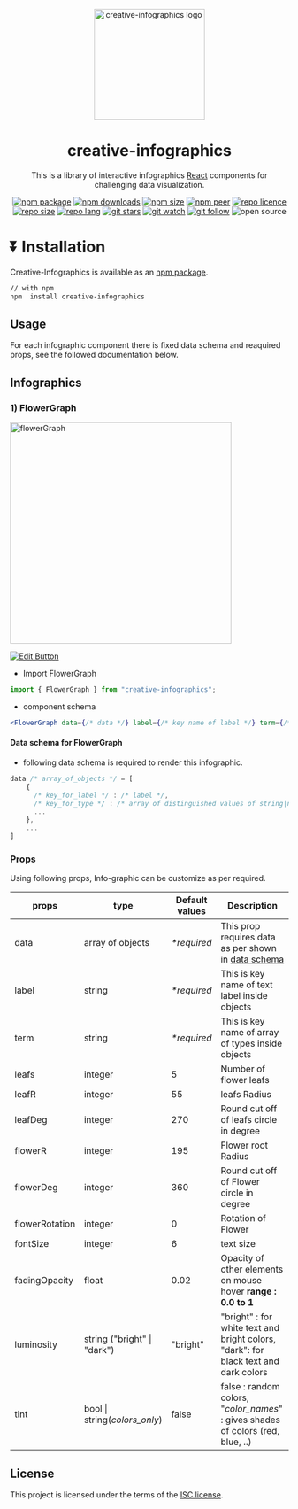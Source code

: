 <p align="center">
  <a href="https://github.com/panchaldeep009/creative-infographics/" rel="noopener" target="_blank"><img width="200" src="https://drive.google.com/uc?export=view&id=1e_DnF9VbeM5TSpLbVGO5M1svU1qA14GD" alt="creative-infographics logo"></a></p>
</p>

<h1 align="center">creative-infographics</h1>

<div align="center">
  
This is a library of interactive infographics [React](https://reactjs.org/) components for challenging data visualization.
  
[![npm package](https://img.shields.io/npm/v/creative-infographics/latest.svg?color=green)](https://www.npmjs.com/package/creative-infographics)
[![npm downloads](https://img.shields.io/npm/dw/@creative-infographics.svg?color=green)](https://www.npmjs.com/package/creative-infographics)
[![npm size](https://img.shields.io/bundlephobia/min/creative-infographics.svg?color=green)](https://www.npmjs.com/package/creative-infographics)
[![npm peer](https://img.shields.io/npm/dependency-version/creative-infographics/peer/react.svg?color=cyan&label=%F0%9F%94%AF%20react)](https://www.npmjs.com/package/creative-infographics)
[![repo licence](https://img.shields.io/github/license/panchaldeep009/creative-infographics.svg?color=blue)](https://github.com/panchaldeep009/creative-infographics/blob/master/LICENSE)
[![repo size](https://img.shields.io/github/repo-size/panchaldeep009/creative-infographics.svg?color=gold)](https://github.com/panchaldeep009/creative-infographics)
[![repo lang](https://img.shields.io/github/languages/top/panchaldeep009/creative-infographics.svg?color=gold)](https://github.com/panchaldeep009/creative-infographics)
[![git stars](https://img.shields.io/github/stars/panchaldeep009/creative-infographics.svg?style=social)](https://github.com/panchaldeep009/creative-infographics)
[![git watch](https://img.shields.io/github/watchers/panchaldeep009/creative-infographics.svg?style=social&label=Watch)](https://github.com/panchaldeep009/creative-infographics)
[![git follow](https://img.shields.io/github/followers/panchaldeep009.svg?style=social&label=Followers:%20panchaldeep009)](https://github.com/panchaldeep009)
![open source](https://img.shields.io/badge/open%20source-%E2%9D%A4-hotPink.svg)

</div>

# ⏬ Installation

Creative-Infographics is available as an [npm package](https://www.npmjs.com/package/creative-infographics).

```sh
// with npm
npm  install creative-infographics
```

## Usage

For each infographic component there is fixed data schema and reaquired props, see the followed documentation below.

## Infographics

### 1) FlowerGraph

<img width="400" src="https://drive.google.com/uc?export=view&id=1UbHZ2eMjFvBKszrpYLedgAJKHOMBGp6c" alt="flowerGraph">

[![Edit Button](https://codesandbox.io/static/img/play-codesandbox.svg)](https://codesandbox.io/s/creative-infographic-829ds)

- Import FlowerGraph

```jsx
import { FlowerGraph } from "creative-infographics";
```

- component schema

```jsx
<FlowerGraph data={/* data */} label={/* key name of label */} term={/* key name of type */} />
```

#### Data schema for FlowerGraph

- following data schema is required to render this infographic.

```js
data /* array_of_objects */ = [
    {
      /* key_for_label */ : /* label */,
      /* key_for_type */ : /* array of distinguished values of string|number */ [ "type_a", "type_b", ...]
      ...
    },
    ...
]
```

### Props

Using following props, Info-graphic can be customize as per required.

| props          | type                          | Default values | Description                                                                         |
| -------------- | ----------------------------- | -------------- | ----------------------------------------------------------------------------------- |
| data           | array of objects              | _\*required_   | This prop requires data as per shown in [data schema](#Data-schema-for-FlowerGraph) |
| label          | string                        | _\*required_   | This is key name of text label inside objects                                       |
| term           | string                        | _\*required_   | This is key name of array of types inside objects                                   |
| leafs          | integer                       | 5              | Number of flower leafs                                                              |
| leafR          | integer                       | 55             | leafs Radius                                                                        |
| leafDeg        | integer                       | 270            | Round cut off of leafs circle in degree                                             |
| flowerR        | integer                       | 195            | Flower root Radius                                                                  |
| flowerDeg      | integer                       | 360            | Round cut off of Flower circle in degree                                            |
| flowerRotation | integer                       | 0              | Rotation of Flower                                                                  |
| fontSize       | integer                       | 6              | text size                                                                           |
| fadingOpacity  | float                         | 0.02           | Opacity of other elements on mouse hover **range : 0.0 to 1**                       |
| luminosity     | string ("bright" \| "dark")   | "bright"       | "bright" : for white text and bright colors, "dark": for black text and dark colors |
| tint           | bool \| string(_colors_only_) | false          | false : random colors, "_color_names_" : gives shades of colors (red, blue, ..)     |

## License

This project is licensed under the terms of the
[ISC license](https://github.com/panchaldeep009/creative-infographics/blob/master/LICENSE).
